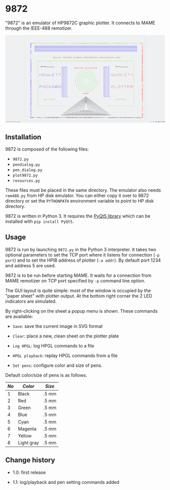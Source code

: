 9872
====

"9872" is an emulator of HP9872C graphic plotter. It connects to MAME through the IEEE-488 remotizer.

<a href="9872_f.png"><img alt="9872 GUI" src="9872_s.png" /></a>

## Installation

9872 is composed of the following files:

+ `9872.py`
+ `pendialog.py`
+ `pen_dialog.py`
+ `plot9872.py`
+ `resources.py`

These files must be placed in the same directory. The emulator also needs `rem488.py` from HP disk emulator. You can either copy it over to 9872 directory or set the `PYTHONPATH` environment variable to point to HP disk directory.

9872 is written in Python 3. It requires the [PyQt5 library](https://www.riverbankcomputing.com/software/pyqt/download5) which can be installed with `pip install PyQt5`.

## Usage

9872 is run by launching `9872.py` in the Python 3 interpreter. It takes two optional parameters to set the TCP port where it listens for connection (`-p port`) and to set the HPIB address of plotter (`-a addr`). By default port 1234 and address 5 are used.

9872 is to be run before starting MAME. It waits for a connection from MAME remotizer on TCP port specified by `-p` command line option.

The GUI layout is quite simple: most of the window is occupied by the "paper sheet" with plotter output. At the bottom right corner the 2 LED indicators are simulated.

By right-clicking on the sheet a popup menu is shown. These commands are available:

+ `Save`: save the current image in SVG format

+ `Clear`: place a new, clean sheet on the plotter plate

+ `Log HPGL`: log HPGL commands to a file

+ `HPGL playback`: replay HPGL commands from a file

+ `Set pens`: configure color and size of pens.

Default color/size of pens is as follows.

| *No* | *Color*    | *Size* |
|------|------------|--------|
| 1    | Black      | .5 mm  |
| 2    | Red        | .5 mm  |
| 3    | Green      | .5 mm  |
| 4    | Blue       | .5 mm  |
| 5    | Cyan       | .5 mm  |
| 6    | Magenta    | .5 mm  |
| 7    | Yellow     | .5 mm  |
| 8    | Light gray | .5 mm  |

## Change history

+ 1.0: first release

+ 1.1: log/playback and pen setting commands added
